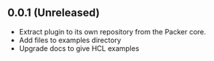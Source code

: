 ## 0.0.1 (Unreleased)

* Extract plugin to its own repository from the Packer core.
* Add files to examples directory
* Upgrade docs to give HCL examples
